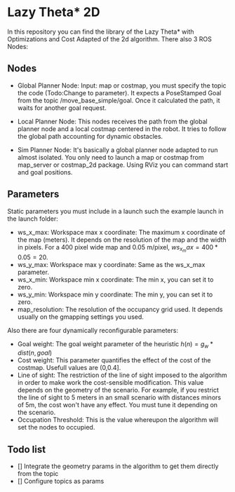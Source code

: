 # Lazy Theta* 2D 

In this repository you can find the library of the Lazy Theta* with Optimizations and Cost Adapted of the 2d algorithm. There also 3 ROS Nodes:

## Nodes
- Global Planner Node: Input: map or costmap, you must specify the topic the code (Todo:Change to parameter). It expects a PoseStamped Goal from the topic /move_base_simple/goal. Once it calculated the path, it waits for another goal request.
  
- Local Planner Node: This nodes receives the path from the global planner node and a local costmap centered in the robot. It tries to follow the global path accounting for dynamic obstacles. 
  
- Sim Planner Node: It's basically a global planner node adapted to run almost isolated. You only need to launch a map or costmap from map_server or costmap_2d package. Using RViz you can command start and goal positions. 

## Parameters

Static parameters you must include in a launch such the example launch in the launch folder:

- ws_x_max: Workspace max x coordinate: The maximum x coordinate of the map (meters). It depends on the resolution of the map and the width in pixels. For a 400 pixel wide map and 0.05 m/pixel, $ws_x_max = 400*0.05 = 20$.
- ws_y_max: Workspace max y coordinate: Same as the ws_x_max parameter. 
- ws_x_min: Workspace min x coordinate: The min x, you can set it to zero.
- ws_y_min: Workspace min y coordinate: The min y, you can set it to zero.
- map_resolution: The resolution of the occupancy grid used. It depends usually on the gmapping settings you used. 


Also there are four dynamically reconfigurable parameters:

- Goal weight: The goal weight parameter of the heuristic $h(n) = g_w * dist(n,goal)$
- Cost weight: This parameter quantifies the effect of the cost of the costmap. Usefull values are (0,0.4]. 
- Line of sight: The restriction of the line of sight imposed to the algorithm in order to make work the cost-sensible modification. This value depends on the geometry of the scenario. For example, if you restrict the line of sight to 5 meters in an small scenario with distances minors of 5m, the cost won't have any effect. You must tune it depending on the scenario.
- Occupation Threshold: This is the value whereupon the algorithm will set the nodes to occupied. 

## Todo list

- [] Integrate the geometry params in the algorithm to get them directly from the topic
- [] Configure topics as params
